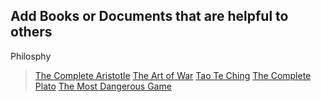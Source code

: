 ## Add Books or Documents that are helpful to others
Philosphy
>[The Complete Aristotle](Philosophy/the_complete_Aristotle.epub)
>[The Art of War](Philosophy/the_art_of_war.epub)
>[Tao Te Ching](Philosophy/Laozi_tao_te_ching.epub)
>[The Complete Plato](Philosophy/the_complete_plato.epub)
>[The Most Dangerous Game](Fiction/Richard_connell_the_most_dangerous_game.epub)